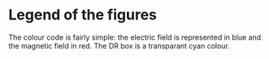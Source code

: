 # Legend of the figures

The colour code is fairly simple: the electric field is represented in blue and the magnetic field in red. The DR box is a transparant cyan colour.
